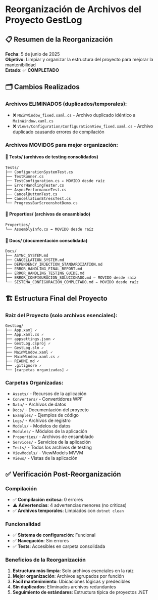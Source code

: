 # Reorganización de Archivos del Proyecto GestLog

## 📋 Resumen de la Reorganización

**Fecha**: 5 de junio de 2025  
**Objetivo**: Limpiar y organizar la estructura del proyecto para mejorar la mantenibilidad  
**Estado**: ✅ **COMPLETADO**

## 🗂️ Cambios Realizados

### **Archivos ELIMINADOS** (duplicados/temporales):
- ❌ `MainWindow_fixed.xaml.cs` - Archivo duplicado idéntico a `MainWindow.xaml.cs`
- ❌ `Views/Configuration/ConfigurationView_fixed.xaml.cs` - Archivo duplicado causando errores de compilación

### **Archivos MOVIDOS** para mejor organización:

#### 📁 **Tests/** (archivos de testing consolidados)
```
Tests/
├── ConfigurationSystemTest.cs
├── TestRunner.cs
├── TestConfiguration.cs ← MOVIDO desde raíz
├── ErrorHandlingTester.cs
├── AsyncPerformanceTest.cs
├── CancelButtonTest.cs
├── CancellationStressTest.cs
└── ProgressBarScreenshotDemo.cs
```

#### 📁 **Properties/** (archivos de ensamblado)
```
Properties/
└── AssemblyInfo.cs ← MOVIDO desde raíz
```

#### 📁 **Docs/** (documentación consolidada)
```
Docs/
├── ASYNC_SYSTEM.md
├── CANCELLATION_SYSTEM.md
├── DEPENDENCY_INJECTION_STANDARDIZATION.md
├── ERROR_HANDLING_FINAL_REPORT.md
├── ERROR_HANDLING_TESTING_GUIDE.md
├── ERROR_CONFIGURACION_SOLUCIONADO.md ← MOVIDO desde raíz
└── SISTEMA_CONFIGURACION_COMPLETADO.md ← MOVIDO desde raíz
```

## 🏗️ Estructura Final del Proyecto

### **Raíz del Proyecto** (solo archivos esenciales):
```
GestLog/
├── App.xaml ✓
├── App.xaml.cs ✓
├── appsettings.json ✓
├── GestLog.csproj ✓
├── GestLog.sln ✓
├── MainWindow.xaml ✓
├── MainWindow.xaml.cs ✓
├── README.md ✓
├── .gitignore ✓
└── [carpetas organizadas] ✓
```

### **Carpetas Organizadas**:
- `Assets/` - Recursos de la aplicación
- `Converters/` - Convertidores WPF
- `Data/` - Archivos de datos
- `Docs/` - Documentación del proyecto
- `Examples/` - Ejemplos de código
- `Logs/` - Archivos de registro
- `Models/` - Modelos de datos
- `Modules/` - Módulos de la aplicación
- `Properties/` - Archivos de ensamblado
- `Services/` - Servicios de la aplicación
- `Tests/` - Todos los archivos de testing
- `ViewModels/` - ViewModels MVVM
- `Views/` - Vistas de la aplicación

## ✅ Verificación Post-Reorganización

### Compilación
- ✅ **Compilación exitosa**: 0 errores
- ⚠️ **Advertencias**: 4 advertencias menores (no críticas)
- ✅ **Archivos temporales**: Limpiados con `dotnet clean`

### Funcionalidad
- ✅ **Sistema de configuración**: Funcional
- ✅ **Navegación**: Sin errores
- ✅ **Tests**: Accesibles en carpeta consolidada

### Beneficios de la Reorganización
1. **Estructura más limpia**: Solo archivos esenciales en la raíz
2. **Mejor organización**: Archivos agrupados por función
3. **Fácil mantenimiento**: Ubicaciones lógicas y predecibles
4. **Sin duplicados**: Eliminados archivos redundantes
5. **Seguimiento de estándares**: Estructura típica de proyectos .NET
